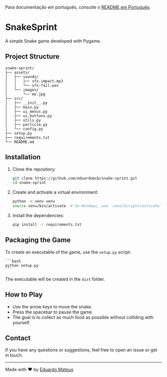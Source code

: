 Para documentação em português, consulte o [README em Português](docs/README.pt.md).

# SnakeSprint

A simple Snake game developed with Pygame.

## Project Structure

```
snake-sprint/
├── assets/
│   ├── sounds/
│   │   ├── sfx-impact.mp3
│   │   └── sfx-fail.wav
│   └── images/
│       └── me.jpg
├── src/
│   ├── __init__.py
│   ├── main.py
│   ├── ui_menus.py
│   ├── ui_buttons.py
│   ├── utils.py
│   ├── particle.py
│   └── config.py
├── setup.py
├── requirements.txt
└── README.md
```

## Installation

1. Clone the repository:

    ```bash
    git clone https://github.com/eduardomcb/snake-sprint.git
    cd snake-sprint
    ```

2. Create and activate a virtual environment:

    ```bash
    python -m venv venv
    source venv/bin/activate  # On Windows, use `venv\Scripts\activate`
    ```

3. Install the dependencies:

    ```bash
    pip install -r requirements.txt
    ```

## Packaging the Game

To create an executable of the game, use the `setup.py` script:

    ```bash
    python setup.py
    ```

The executable will be created in the `dist` folder.

## How to Play

- Use the arrow keys to move the snake.
- Press the spacebar to pause the game.
- The goal is to collect as much food as possible without colliding with yourself.

## Contact

If you have any questions or suggestions, feel free to open an issue or get in touch.

---

Made with ❤️ by [Eduardo Mateus](https://github.com/eduardomcb)